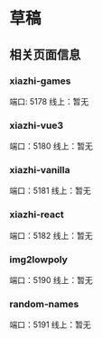 # 草稿

## 相关页面信息

### xiazhi-games

端口: 5178
线上：暂无

### xiazhi-vue3

端口：5180
线上：暂无

### xiazhi-vanilla

端口：5181
线上：暂无

### xiazhi-react

端口：5182
线上：暂无

### img2lowpoly

端口：5190
线上：暂无

### random-names

端口：5191
线上：暂无
